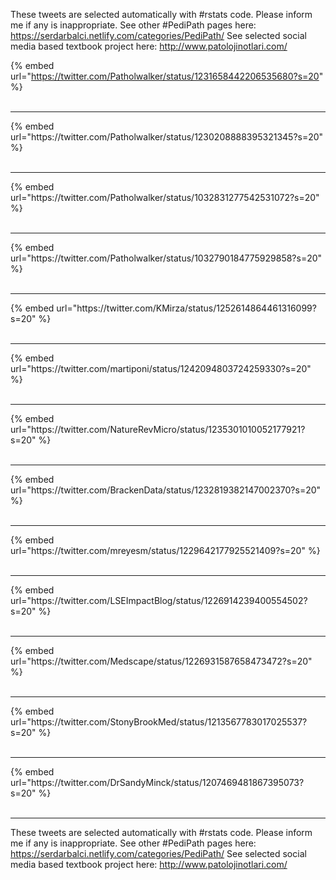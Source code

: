 

These tweets are selected automatically with #rstats code. Please inform me if any is inappropriate.
See other #PediPath pages here: https://serdarbalci.netlify.com/categories/PediPath/ 
See selected social media based textbook project here: http://www.patolojinotlari.com/

{% embed url="https://twitter.com/Patholwalker/status/1231658442206535680?s=20" %}<br>
<br>
<hr>
{% embed url="https://twitter.com/Patholwalker/status/1230208888395321345?s=20" %}<br>
<br>
<hr>
{% embed url="https://twitter.com/Patholwalker/status/1032831277542531072?s=20" %}<br>
<br>
<hr>
{% embed url="https://twitter.com/Patholwalker/status/1032790184775929858?s=20" %}<br>
<br>
<hr>
{% embed url="https://twitter.com/KMirza/status/1252614864461316099?s=20" %}<br>
<br>
<hr>
{% embed url="https://twitter.com/martiponi/status/1242094803724259330?s=20" %}<br>
<br>
<hr>
{% embed url="https://twitter.com/NatureRevMicro/status/1235301010052177921?s=20" %}<br>
<br>
<hr>
{% embed url="https://twitter.com/BrackenData/status/1232819382147002370?s=20" %}<br>
<br>
<hr>
{% embed url="https://twitter.com/mreyesm/status/1229642177925521409?s=20" %}<br>
<br>
<hr>
{% embed url="https://twitter.com/LSEImpactBlog/status/1226914239400554502?s=20" %}<br>
<br>
<hr>
{% embed url="https://twitter.com/Medscape/status/1226931587658473472?s=20" %}<br>
<br>
<hr>
{% embed url="https://twitter.com/StonyBrookMed/status/1213567783017025537?s=20" %}<br>
<br>
<hr>
{% embed url="https://twitter.com/DrSandyMinck/status/1207469481867395073?s=20" %}<br>
<br>
<hr>


These tweets are selected automatically with #rstats code. Please inform me if any is inappropriate.
See other #PediPath pages here: https://serdarbalci.netlify.com/categories/PediPath/ 
See selected social media based textbook project here: http://www.patolojinotlari.com/
